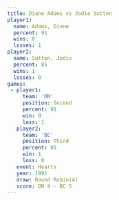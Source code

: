 ```yaml
---
title: Diane Adams vs Jodie Sutton
player1:             
  name: Adams, Diane 
  percent: 91        
  wins: 0            
  losses: 1          
player2:             
  name: Sutton, Jodie
  percent: 85        
  wins: 1            
  losses: 0          
games:
 - player1:          
     team: 'ON'      
     position: Second
     percent: 91     
     win: 0          
     loss: 1         
   player2:         
     team: 'BC'     
     position: Third
     percent: 85    
     win: 1         
     loss: 0        
   event: Hearts       
   year: 1991          
   draw: Round Robin(4)
   score: ON 4 - BC 5  
---
```

